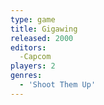 ```yaml
---
type: game
title: Gigawing
released: 2000
editors: 
  -Capcom
players: 2
genres:
  - 'Shoot Them Up'
---
```


